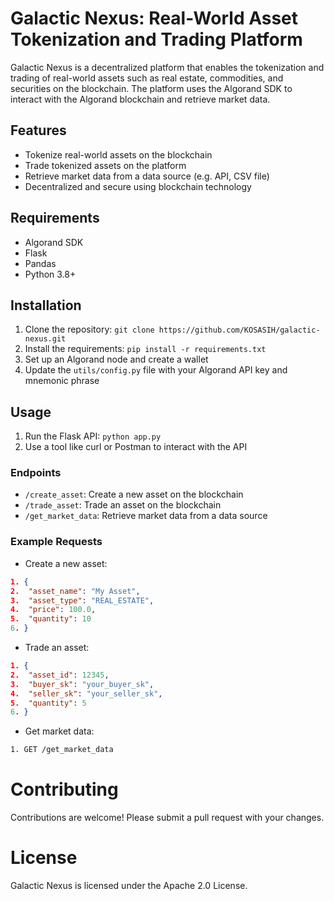 # Galactic Nexus: Real-World Asset Tokenization and Trading Platform

Galactic Nexus is a decentralized platform that enables the tokenization and trading of real-world assets such as real estate, commodities, and securities on the blockchain. The platform uses the Algorand SDK to interact with the Algorand blockchain and retrieve market data.

## Features

* Tokenize real-world assets on the blockchain
* Trade tokenized assets on the platform
* Retrieve market data from a data source (e.g. API, CSV file)
* Decentralized and secure using blockchain technology

## Requirements

* Algorand SDK
* Flask
* Pandas
* Python 3.8+

## Installation

1. Clone the repository: `git clone https://github.com/KOSASIH/galactic-nexus.git`
2. Install the requirements: `pip install -r requirements.txt`
3. Set up an Algorand node and create a wallet
4. Update the `utils/config.py` file with your Algorand API key and mnemonic phrase

## Usage

1. Run the Flask API: `python app.py`
2. Use a tool like curl or Postman to interact with the API

### Endpoints

* `/create_asset`: Create a new asset on the blockchain
* `/trade_asset`: Trade an asset on the blockchain
* `/get_market_data`: Retrieve market data from a data source

### Example Requests

* Create a new asset:
```json
1. {
2.  "asset_name": "My Asset",
3.  "asset_type": "REAL_ESTATE",
4.  "price": 100.0,
5.  "quantity": 10
6. }
```

- Trade an asset:

```json
1. {
2.  "asset_id": 12345,
3.  "buyer_sk": "your_buyer_sk",
4.  "seller_sk": "your_seller_sk",
5.  "quantity": 5
6. }
```

- Get market data:

```bash
1. GET /get_market_data
```


# Contributing

Contributions are welcome! Please submit a pull request with your changes.

# License

Galactic Nexus is licensed under the Apache 2.0 License.


